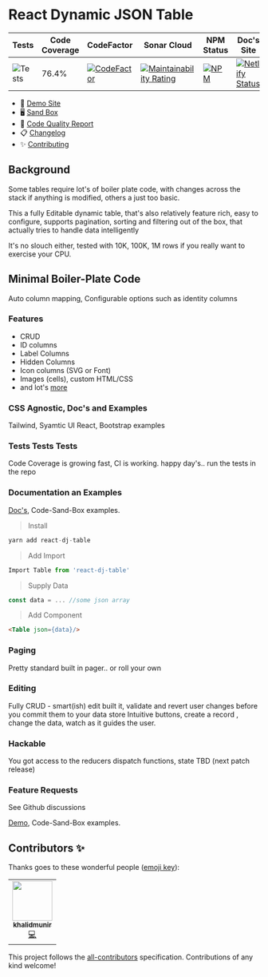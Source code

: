 # React Dynamic JSON Table

| Tests                                                                         | Code Coverage | CodeFactor                                                                                                                                                                            | Sonar Cloud                                                                                                                                                                                                         | NPM Status                                                                                           | Doc's Site                                                                                                                                                          |
| ----------------------------------------------------------------------------- | ------------- | ------------------------------------------------------------------------------------------------------------------------------------------------------------------------------------- | ------------------------------------------------------------------------------------------------------------------------------------------------------------------------------------------------------------------- | ---------------------------------------------------------------------------------------------------- | ------------------------------------------------------------------------------------------------------------------------------------------------------------------- |
| ![Tests](https://github.com/github/docs/actions/workflows/test.yml/badge.svg) | 76.4%         | [![CodeFactor](https://www.codefactor.io/repository/github/sajrashid/react-dynamic-json-table/badge)](https://www.codefactor.io/repository/github/sajrashid/react-dynamic-json-table) | [![Maintainability Rating](https://sonarcloud.io/api/project_badges/measure?project=sajrashid_React-Dynamic-Json-Table&metric=sqale_rating)](https://sonarcloud.io/dashboard?id=sajrashid_React-Dynamic-Json-Table) | [![NPM](https://nodei.co/npm/react-dj-table.png?compact=true)](https://nodei.co/npm/react-dj-table/) | [![Netlify Status](https://api.netlify.com/api/v1/badges/ad1de4da-ad86-4c8f-a533-732539d451a7/deploy-status)](https://app.netlify.com/sites/react-dj-table/deploys) |


* 👀 [Demo Site](https://react-dj-table.netlify.app/)
* 🖥️ [Sand Box](https://codesandbox.io/s/full-example-sematic-ui-editable-pageable-sortable-ylvfg)
* 📝 [Code Quality Report](https://sonarcloud.io/summary/new_code?id=sajrashid_React-Dynamic-Json-Table)
* 📋 [Changelog](./CHANGELOG.md)
* ✨ [Contributing](./contributing.md)

## Background

Some tables require lot's of boiler plate code, with changes across the stack if anything is modified, others a just too basic.

This a fully Editable dynamic table, that's also relatively feature rich, easy to configure, supports pagination, sorting and filtering out of the box, that actually tries to handle data intelligently

It's no slouch either, tested with 10K, 100K, 1M rows if you really want to exercise your CPU.

## Minimal Boiler-Plate Code

Auto column mapping, Configurable options such as identity columns

### Features

* CRUD
* ID columns
* Label Columns
* Hidden Columns
* Icon columns (SVG or Font)
* Images (cells), custom HTML/CSS
* and lot's [more](https://react-dj-table.netlify.app/)

### CSS Agnostic, Doc's and Examples

Tailwind, Syamtic UI React, Bootstrap examples

### Tests Tests Tests

Code Coverage is growing fast, CI is working. happy day's.. run the tests in the repo

### Documentation an Examples

[Doc's](https://react-dj-table.netlify.app/), Code-Sand-Box examples.

>Install

 ```js
yarn add react-dj-table
```

>Add Import

 ```js
Import Table from 'react-dj-table'
```

>Supply Data

 ```js
const data = ... //some json array
```

>Add Component

 ```html
<Table json={data}/>
```

### Paging

Pretty standard built in pager.. or roll your own

### Editing

Fully CRUD - smart(ish) edit built it, validate and revert user changes before you commit them to your data store
Intuitive buttons, create a record , change the data, watch as it guides the user.

### Hackable

You got access to the reducers dispatch functions, state TBD (next patch release)

### Feature Requests

See Github discussions

[Demo](https://react-dj-table.netlify.app/), Code-Sand-Box examples.

## Contributors ✨

Thanks goes to these wonderful people ([emoji key](https://allcontributors.org/docs/en/emoji-key)):

<!-- ALL-CONTRIBUTORS-LIST:START - Do not remove or modify this section -->
<!-- prettier-ignore-start -->
<!-- markdownlint-disable -->
<table>
  <tr>
    <td align="center"><a href="https://github.com/khalidmunir"><img src="https://avatars.githubusercontent.com/u/16494491?v=4?s=80" width="80px;" alt=""/><br /><sub><b>khalidmunir</b></sub></a><br /><a href="https://github.com/SajRashid/React-Dynamic-Json-Table/commits?author=khalidmunir" title="Code">💻</a></td>
  </tr>
</table>

<!-- markdownlint-restore -->
<!-- prettier-ignore-end -->

<!-- ALL-CONTRIBUTORS-LIST:END -->

This project follows the [all-contributors](https://github.com/all-contributors/all-contributors) specification. Contributions of any kind welcome!

